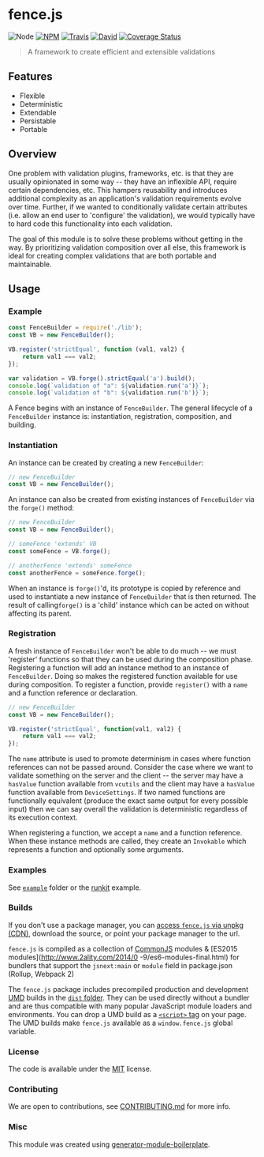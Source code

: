 # fence.js

![Node](https://img.shields.io/node/v/fence.js.svg?style=flat-square)
[![NPM](https://img.shields.io/npm/v/fence.js.svg?style=flat-square)](https://www.npmjs.com/package/fence.js)
[![Travis](https://img.shields.io/travis/dotcarls/fence.js/master.svg?style=flat-square)](https://travis-ci.org/dotcarls/fence.js)
[![David](https://img.shields.io/david/dotcarls/fence.js.svg?style=flat-square)](https://david-dm.org/dotcarls/fence.js)
[![Coverage Status](https://img.shields.io/coveralls/dotcarls/fence.js.svg?style=flat-square)](https://coveralls.io/github/dotcarls/fence.js)

> A framework to create efficient and extensible validations

## Features

-   Flexible
-   Deterministic
-   Extendable
-   Persistable
-   Portable

## Overview

One problem with validation plugins, frameworks, etc. is that they are usually opinionated in some way -- they have an inflexible API, require certain dependencies, etc. This hampers reusability and introduces additional complexity as an application's validation requirements evolve over time. Further, if we wanted to conditionally validate certain attributes (i.e. allow an end user to 'configure' the validation), we would typically have to hard code this functionality into each validation.

The goal of this module is to solve these problems without getting in the way. By prioritizing validation composition over all else, this framework is ideal for creating complex validations that are both portable and maintainable.

## Usage

### Example
```js
const FenceBuilder = require('./lib');
const VB = new FenceBuilder();

VB.register('strictEqual', function (val1, val2) {
    return val1 === val2;
});

var validation = VB.forge().strictEqual('a').build();
console.log(`validation of "a": ${validation.run('a')}`);
console.log(`validation of "b": ${validation.run('b')}`);
```

A Fence begins with an instance of `FenceBuilder`. The general lifecycle of a `FenceBuilder` instance is: instantiation, registration, composition, and building.

### Instantiation

An instance can be created by creating a new `FenceBuilder`:

```js
// new FenceBuilder
const VB = new FenceBuilder();
```

An instance can also be created from existing instances of `FenceBuilder` via the `forge()` method:

```js
// new FenceBuilder
const VB = new FenceBuilder();

// someFence 'extends' VB
const someFence = VB.forge();

// anotherFence 'extends' someFence
const anotherFence = someFence.forge();
```

When an instance is `forge()`'d, its prototype is copied by reference and used to instantiate a new instance of `FenceBuilder` that is then returned. The result of calling`forge()` is a 'child' instance which can be acted on without affecting its parent.

### Registration

A fresh instance of `FenceBuilder` won't be able to do much -- we must 'register' functions so that they can be used during the composition phase. Registering a function will add an instance method to an instance of `FenceBuilder`. Doing so makes the registered function available for use during composition. To register a function, provide `register()` with a `name` and a function reference or declaration.

```js
// new FenceBuilder
const VB = new FenceBuilder();

VB.register('strictEqual', function(val1, val2) {
    return val1 === val2;
});
```

The `name` attribute is used to promote determinism in cases where function references can not be passed around. Consider the case where we want to validate something on the server and the client -- the server may have a `hasValue` function available from `vcutils` and the client may have a `hasValue` function available from `DeviceSettings`. If two named functions are functionally equivalent (produce the exact same output for every possible input) then we can say overall the validation is deterministic regardless of its execution context.

When registering a function, we accept a `name` and a function reference.  When these instance methods are called, they create an `Invokable` which represents a function and optionally some arguments.

### Examples

See [`example`](example/script.js) folder or the [runkit](https://runkit.com/dotcarls/fence.js) example.

### Builds

If you don't use a package manager, you can [access `fence.js` via unpkg (CDN)](https://unpkg.com/fence.js/), download the source, or point your package manager to the url.

`fence.js` is compiled as a collection of [CommonJS](http://webpack.github.io/docs/commonjs.html) modules & [ES2015 modules](http://www.2ality.com/2014/0
  -9/es6-modules-final.html) for bundlers that support the `jsnext:main` or `module` field in package.json (Rollup, Webpack 2)

The `fence.js` package includes precompiled production and development [UMD](https://github.com/umdjs/umd) builds in the [`dist` folder](https://unpkg.com/fence.js/dist/). They can be used directly without a bundler and are thus compatible with many popular JavaScript module loaders and environments. You can drop a UMD build as a [`<script>` tag](https://unpkg.com/fence.js) on your page. The UMD builds make `fence.js` available as a `window.fence.js` global variable.

### License

The code is available under the [MIT](LICENSE) license.

### Contributing

We are open to contributions, see [CONTRIBUTING.md](CONTRIBUTING.md) for more info.

### Misc

This module was created using [generator-module-boilerplate](https://github.com/duivvv/generator-module-boilerplate).
